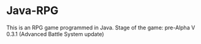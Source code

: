 # Java-RPG
This is an RPG game programmed in Java.
Stage of the game: pre-Alpha V 0.3.1 (Advanced Battle System update)
